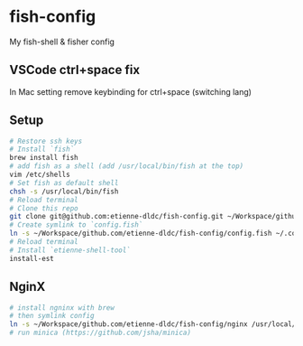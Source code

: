 # fish-config

My fish-shell &amp; fisher config

## VSCode ctrl+space fix

In Mac setting remove keybinding for ctrl+space (switching lang)

## Setup

```bash
# Restore ssh keys
# Install `fish`
brew install fish
# add fish as a shell (add /usr/local/bin/fish at the top)
vim /etc/shells
# Set fish as default shell
chsh -s /usr/local/bin/fish
# Reload terminal
# Clone this repo
git clone git@github.com:etienne-dldc/fish-config.git ~/Workspace/github.com/etienne-dldc/fish-config
# Create symlink to `config.fish`
ln -s ~/Workspace/github.com/etienne-dldc/fish-config/config.fish ~/.config/fish/config.fish
# Reload terminal
# Install `etienne-shell-tool`
install-est
```

## NginX

```bash
# install ngninx with brew
# then symlink config
ln -s ~/Workspace/github.com/etienne-dldc/fish-config/nginx /usr/local/etc/nginx/dldc
# run minica (https://github.com/jsha/minica)
```

